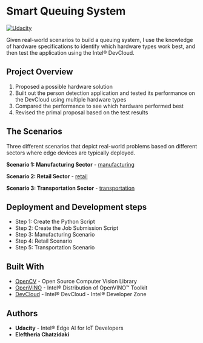 # Smart Queuing System 

[![Udacity](https://video.udacity-data.com/topher/2020/March/5e7db4ab_c2-project-lesson/c2-project-lesson.png)](https://video.udacity-data.com/topher/2020/March/5e7db4ab_c2-project-lesson/c2-project-lesson.png)


Given real-world scenarios to build a queuing system, I use the knowledge of hardware specifications to identify which hardware types work best, and then test the application using the Intel® DevCloud.

## Project Overview

1. Proposed a possible hardware solution
2. Built out the person detection application and tested its performance on the DevCloud using multiple hardware types
3. Compared the performance to see which hardware performed best
4. Revised the primal proposal based on the test results

## The Scenarios

Three different scenarios that depict real-world problems based on different sectors where edge devices are typically deployed.

**Scenario 1: Manufacturing Sector** - 
[manufacturing](scenarios/manufacturing.md)

**Scenario 2: Retail Sector** - 
[retail](scenarios/retail.md)

**Scenario 3: Transportation Sector** - 
[transportation](scenarios/transportation.md)

## Deployment and Development steps

* Step 1: Create the Python Script
* Step 2: Create the Job Submission Script
* Step 3: Manufacturing Scenario
* Step 4: Retail Scenario
* Step 5: Transportation Scenario

## Built With

* [OpenCV](https://opencv.org/) - Open Source Computer Vision Library
*  [OpenVINO](https://docs.openvinotoolkit.org/) - Intel® Distribution of OpenVINO™ Toolkit
* [DevCloud](https://devcloud.intel.com/edge/) - Intel® DevCloud - Intel® Developer Zone

## Authors

* **Udacity** - Intel® Edge AI for IoT Developers 
* **Eleftheria Chatzidaki** 
